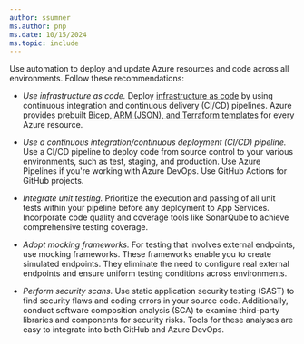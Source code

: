 ```yaml
---
author: ssumner
ms.author: pnp
ms.date: 10/15/2024
ms.topic: include
---
```

Use automation to deploy and update Azure resources and code across all environments. Follow these recommendations:

- *Use infrastructure as code.* Deploy [infrastructure as code](/azure/well-architected/operational-excellence/infrastructure-as-code-design) by using continuous integration and continuous delivery (CI/CD) pipelines. Azure provides prebuilt [Bicep, ARM (JSON), and Terraform templates](/azure/templates/) for every Azure resource.

- *Use a continuous integration/continuous deployment (CI/CD) pipeline.* Use a CI/CD pipeline to deploy code from source control to your various environments, such as test, staging, and production. Use Azure Pipelines if you're working with Azure DevOps. Use GitHub Actions for GitHub projects.

- *Integrate unit testing.* Prioritize the execution and passing of all unit tests within your pipeline before any deployment to App Services. Incorporate code quality and coverage tools like SonarQube to achieve comprehensive testing coverage.

- *Adopt mocking frameworks.* For testing that involves external endpoints, use mocking frameworks. These frameworks enable you to create simulated endpoints. They eliminate the need to configure real external endpoints and ensure uniform testing conditions across environments.

- *Perform security scans.* Use static application security testing (SAST) to find security flaws and coding errors in your source code. Additionally, conduct software composition analysis (SCA) to examine third-party libraries and components for security risks. Tools for these analyses are easy to integrate into both GitHub and Azure DevOps.